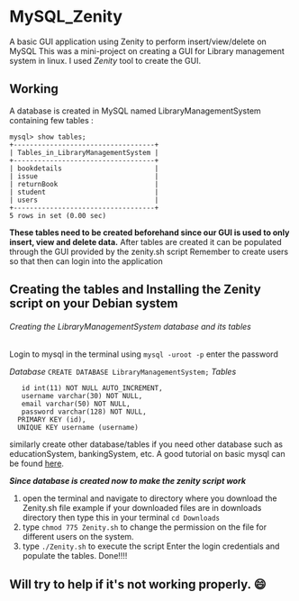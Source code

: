 # MySQL_Zenity
A basic GUI application using Zenity to perform insert/view/delete on MySQL 
This was a mini-project on creating a GUI for Library management system in linux.
I used *Zenity* tool to create the GUI.

## Working 
A database is created in MySQL named LibraryManagementSystem containing few tables :
```
mysql> show tables;
+-----------------------------------+
| Tables_in_LibraryManagementSystem |
+-----------------------------------+
| bookdetails                       |
| issue                             |
| returnBook                        |
| student                           |
| users                             |
+-----------------------------------+
5 rows in set (0.00 sec)
```

**These tables need to be created beforehand since our GUI is used to only insert, view and delete data.**
After tables are created it can be populated through the GUI provided by the zenity.sh script
Remember to create users so that then can login into the application

## Creating the tables and Installing the Zenity script on your Debian system 
###### Creating the LibraryManagementSystem database and its tables
Login to mysql in the terminal using 
`mysql -uroot -p`
enter the password

_Database_
`CREATE DATABASE LibraryManagementSystem;`
_Tables_
```CREATE TABLE users (
   id int(11) NOT NULL AUTO_INCREMENT,
   username varchar(30) NOT NULL,
   email varchar(50) NOT NULL,
   password varchar(128) NOT NULL,
  PRIMARY KEY (id),
  UNIQUE KEY username (username)
  ```
  similarly create other database/tables if you need other database such as educationSystem, bankingSystem, etc.
  A good tutorial on basic mysql can be found [here](https://www.digitalocean.com/community/tutorials/a-basic-mysql-tutorial).
  
  **_Since database is created now to make the zenity script work_**
  
  1. open the terminal and navigate to directory where you download the Zenity.sh file 
  example if your downloaded files are in downloads directory then type this in your terminal
  `cd Downloads`
  2. type `chmod 775 Zenity.sh` to change the permission on the file for different users on the system.
  3. type `./Zenity.sh` to execute the script
  Enter the login credentials and populate the tables. Done!!!!
  
## Will try to help if it's not working properly. :smile: 
  
